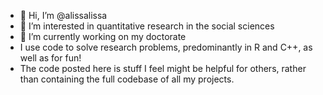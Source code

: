 - 👋 Hi, I’m @alissalissa
- 👀 I’m interested in quantitative research in the social sciences
- 🌱 I’m currently working on my doctorate
- I use code to solve research problems, predominantly in R and C++, as well as for fun!
- The code posted here is stuff I feel might be helpful for others, rather than containing the full codebase of all my projects.

<!---
alissalissa/alissalissa is a ✨ special ✨ repository because its `README.md` (this file) appears on your GitHub profile.
You can click the Preview link to take a look at your changes.
--->
